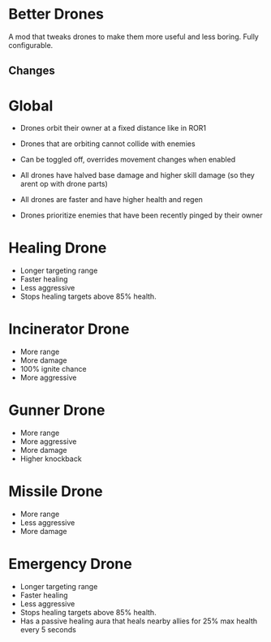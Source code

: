 # Better Drones
A mod that tweaks drones to make them more useful and less boring. Fully configurable.

## Changes
# Global
- Drones orbit their owner at a fixed distance like in ROR1
- Drones that are orbiting cannot collide with enemies
- Can be toggled off, overrides movement changes when enabled

- All drones have halved base damage and higher skill damage (so they arent op with drone parts)
- All drones are faster and have higher health and regen

- Drones prioritize enemies that have been recently pinged by their owner

# Healing Drone
- Longer targeting range
- Faster healing
- Less aggressive
- Stops healing targets above 85% health.

# Incinerator Drone
- More range
- More damage
- 100% ignite chance
- More aggressive

# Gunner Drone
- More range
- More aggressive
- More damage
- Higher knockback

# Missile Drone
- More range
- Less aggressive
- More damage

# Emergency Drone
- Longer targeting range
- Faster healing
- Less aggressive
- Stops healing targets above 85% health.
- Has a passive healing aura that heals nearby allies for 25% max health every 5 seconds

